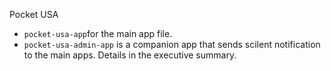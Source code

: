 Pocket USA
* ```pocket-usa-app```for the main app file.
* ```pocket-usa-admin-app``` is a companion app that sends scilent notification to the main apps. Details in the executive summary.
